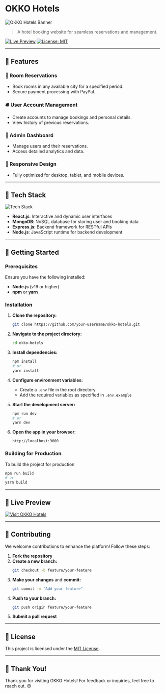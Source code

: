 # OKKO Hotels

![OKKO Hotels Banner](https://i.imgur.com/JZOG7x7.png.png)

> A hotel booking website for seamless reservations and management.

[![Live Preview](https://img.shields.io/badge/Live-Preview-brightgreen?style=for-the-badge)](https://okko-hotels.vercel.app/) [![License: MIT](https://img.shields.io/badge/License-MIT-blue?style=for-the-badge)](LICENSE)

---

## 🌟 Features

### 🏨 Room Reservations
- Book rooms in any available city for a specified period.
- Secure payment processing with PayPal.

### 🛎️ User Account Management
- Create accounts to manage bookings and personal details.
- View history of previous reservations.

### 🔧 Admin Dashboard
- Manage users and their reservations.
- Access detailed analytics and data.

### 📱 Responsive Design
- Fully optimized for desktop, tablet, and mobile devices.

---

## 🔧 Tech Stack

![Tech Stack](https://skillicons.dev/icons?i=react,mongodb,express,nodejs&theme=light)

- **React.js**: Interactive and dynamic user interfaces
- **MongoDB**: NoSQL database for storing user and booking data
- **Express.js**: Backend framework for RESTful APIs
- **Node.js**: JavaScript runtime for backend development

---

## 🚀 Getting Started

### Prerequisites
Ensure you have the following installed:
- **Node.js** (v16 or higher)
- **npm** or **yarn**

### Installation

1. **Clone the repository:**
   ```bash
   git clone https://github.com/your-username/okko-hotels.git
   ```

2. **Navigate to the project directory:**
   ```bash
   cd okko-hotels
   ```

3. **Install dependencies:**
   ```bash
   npm install
   # or
   yarn install
   ```

4. **Configure environment variables:**
   - Create a `.env` file in the root directory
   - Add the required variables as specified in `.env.example`

5. **Start the development server:**
   ```bash
   npm run dev
   # or
   yarn dev
   ```

6. **Open the app in your browser:**
   ```
   http://localhost:3000
   ```

### Building for Production
To build the project for production:
```bash
npm run build
# or
yarn build
```

---

## 🔗 Live Preview

[![Visit OKKO Hotels](https://img.shields.io/badge/Visit-OKKO%20Hotels-brightgreen?style=for-the-badge)](https://okko-hotels.vercel.app/)

---

## 🤝 Contributing

We welcome contributions to enhance the platform! Follow these steps:

1. **Fork the repository**
2. **Create a new branch:**
   ```bash
   git checkout -b feature/your-feature
   ```
3. **Make your changes** and **commit:**
   ```bash
   git commit -m "Add your feature"
   ```
4. **Push to your branch:**
   ```bash
   git push origin feature/your-feature
   ```
5. **Submit a pull request**

---

## 📜 License

This project is licensed under the [MIT License](LICENSE).

---

## 🎉 Thank You!

Thank you for visiting OKKO Hotels! For feedback or inquiries, feel free to reach out. 😊
